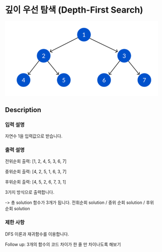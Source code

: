 # 깊이 우선 탐색 (Depth-First Search)

![dfs](./assets/dfs.png)

## Description

### 입력 설명

자연수 1을 입력값으로 받습니다.

### 출력 설명

전위순회 출력: [1, 2, 4, 5, 3, 6, 7]

중위순회 출력: [4, 2, 5, 1, 6, 3, 7]

후위순회 출력: [4, 5, 2, 6, 7, 3, 1]

3가지 방식으로 출력합니다. 

-> 총 solution 함수가 3개가 됩니다. 전휘순회 solution / 중위 순회 solution / 후위 순회 solution

### 제한 사항

DFS 이론과 재귀함수를 이용합니다.



Follow up: 3개의 함수의 코드 차이가 한 줄 만 차이나도록 해보기 